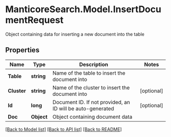 # ManticoreSearch.Model.InsertDocumentRequest
Object containing data for inserting a new document into the table 

## Properties

Name | Type | Description | Notes
------------ | ------------- | ------------- | -------------
**Table** | **string** | Name of the table to insert the document into | 
**Cluster** | **string** | Name of the cluster to insert the document into | [optional] 
**Id** | **long** | Document ID. If not provided, an ID will be auto-generated  | [optional] 
**Doc** | **Object** | Object containing document data  | 

[[Back to Model list]](../README.md#documentation-for-models) [[Back to API list]](../README.md#documentation-for-api-endpoints) [[Back to README]](../README.md)

